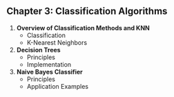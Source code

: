 ## Chapter 3: Classification Algorithms

1. **Overview of Classification Methods and KNN**
    - Classification
    - K-Nearest Neighbors
3. **Decision Trees**
    - Principles
    - Implementation
4. **Naive Bayes Classifier**
    - Principles
    - Application Examples
